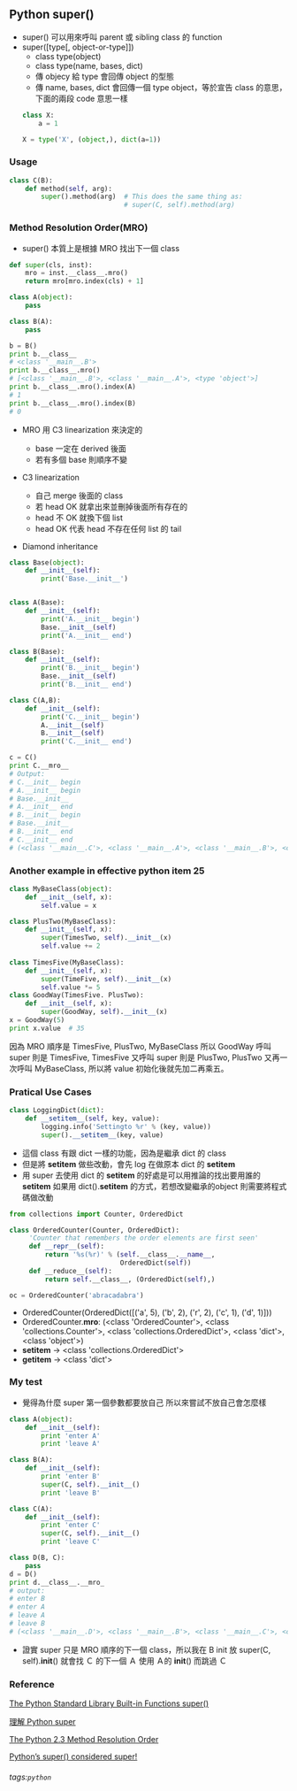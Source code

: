 ## Python super()
* super() 可以用來呼叫 parent 或 sibling class 的 function
* super([type[, object-or-type]])
  * class type(object)
  * class type(name, bases, dict)
  * 傳 objecy 給 type 會回傳 object 的型態
  * 傳 name, bases, dict 會回傳一個 type object，等於宣告 class 的意思，下面的兩段 code 意思一樣
  ``` python
  class X:
      a = 1
  ```
  ``` python
  X = type('X', (object,), dict(a=1))
  ```
### Usage
``` python
class C(B):
    def method(self, arg):
        super().method(arg)  # This does the same thing as:
                             # super(C, self).method(arg)
```
### Method Resolution Order(MRO)
* super() 本質上是根據 MRO 找出下一個 class
``` python
def super(cls, inst):
    mro = inst.__class__.mro()
    return mro[mro.index(cls) + 1]
```
``` python
class A(object):
    pass

class B(A):
    pass

b = B()
print b.__class__
# <class '__main__.B'>
print b.__class__.mro()
# [<class '__main__.B'>, <class '__main__.A'>, <type 'object'>]
print b.__class__.mro().index(A)
# 1
print b.__class__.mro().index(B)
# 0
```
* MRO 用 C3 linearization 來決定的
    * base 一定在 derived 後面
    * 若有多個 base 則順序不變
* C3 linearization
    * 自己 merge 後面的 class
    * 若 head OK 就拿出來並刪掉後面所有存在的
    * head 不 OK 就換下個 list
    * head OK 代表 head 不存在任何 list 的 tail

* Diamond inheritance
``` python
class Base(object):
    def __init__(self):
        print('Base.__init__')


class A(Base):
    def __init__(self):
        print('A.__init__ begin')
        Base.__init__(self)
        print('A.__init__ end')

class B(Base):
    def __init__(self):
        print('B.__init__ begin')
        Base.__init__(self)
        print('B.__init__ end')

class C(A,B):
    def __init__(self):
        print('C.__init__ begin')
        A.__init__(self)
        B.__init__(self)
        print('C.__init__ end')

c = C()
print C.__mro__
# Output:
# C.__init__ begin
# A.__init__ begin
# Base.__init__
# A.__init__ end
# B.__init__ begin
# Base.__init__
# B.__init__ end
# C.__init__ end
# (<class '__main__.C'>, <class '__main__.A'>, <class '__main__.B'>, <class '__main__.Base'>, <type 'object'>)
```

### Another example in effective python item 25
``` python 
class MyBaseClass(object):
    def __init__(self, x):
        self.value = x

class PlusTwo(MyBaseClass):
    def __init__(self, x):
        super(TimesTwo, self).__init__(x)
        self.value += 2
        
class TimesFive(MyBaseClass):
    def __init__(self, x):
        super(TimeFive, self).__init__(x)
        self.value *= 5
class GoodWay(TimesFive. PlusTwo):
    def __init__(self, x):
        super(GoodWay, self).__init__(x)
x = GoodWay(5)
print x.value  # 35
```
因為 MRO 順序是 TimesFive, PlusTwo, MyBaseClass
所以 GoodWay 呼叫 super 則是 TimesFive, TimesFive 又呼叫 super 則是 PlusTwo, PlusTwo 又再一次呼叫 MyBaseClass, 所以將 value 初始化後就先加二再乘五。
### Pratical Use Cases
``` python
class LoggingDict(dict):
    def __setitem__(self, key, value):
        logging.info('Settingto %r' % (key, value))
        super().__setitem__(key, value)
```
* 這個 class 有跟 dict 一樣的功能，因為是繼承 dict 的 class
* 但是將 __setitem__ 做些改動，會先 log 在做原本 dict 的 __setitem__
* 用 super 去使用 dict 的 __setitem__ 的好處是可以用推論的找出要用誰的 __setitem__ 如果用 dict().__setitem__ 的方式，若想改變繼承的object 則需要將程式碼做改動
``` python
from collections import Counter, OrderedDict

class OrderedCounter(Counter, OrderedDict):
     'Counter that remembers the order elements are first seen'
     def __repr__(self):
         return '%s(%r)' % (self.__class__.__name__,
                            OrderedDict(self))
     def __reduce__(self):
         return self.__class__, (OrderedDict(self),)

oc = OrderedCounter('abracadabra')
```
* OrderedCounter(OrderedDict([('a', 5), ('b', 2), ('r', 2), ('c', 1), ('d', 1)]))
* OrderedCounter.__mro__: (<class 'OrderedCounter'>, <class 'collections.Counter'>, <class 'collections.OrderedDict'>, <class 'dict'>, <class 'object'>)
* __setitem__ -> <class 'collections.OrderedDict'>
* __getitem__ -> <class 'dict'>

### My test
* 覺得為什麼 super 第一個參數都要放自己 所以來嘗試不放自己會怎麼樣
``` python
class A(object):
    def __init__(self):
        print 'enter A'
        print 'leave A'

class B(A):
    def __init__(self):
        print 'enter B'
        super(C, self).__init__()
        print 'leave B'

class C(A):
    def __init__(self):
        print 'enter C'
        super(C, self).__init__()
        print 'leave C'

class D(B, C):
    pass
d = D()
print d.__class__.__mro_
# output:
# enter B
# enter A
# leave A
# leave B
# (<class '__main__.D'>, <class '__main__.B'>, <class '__main__.C'>, <class '__main__.A'>, <type 'object'>)
```
* 證實 super 只是 MRO 順序的下一個 class，所以我在 B init 放 super(C, self).__init__() 就會找 Ｃ 的下一個 Ａ 使用 Ａ的 __init__() 而跳過 Ｃ


### Reference
[The Python Standard Library Built-in Functions super()](https://docs.python.org/3/library/functions.html#super)

[理解 Python super](https://laike9m.com/blog/li-jie-python-super,70/)

[The Python 2.3 Method Resolution Order](https://www.python.org/download/releases/2.3/mro/)

[Python’s super() considered super!](https://rhettinger.wordpress.com/2011/05/26/super-considered-super/)

###### tags:`python`
